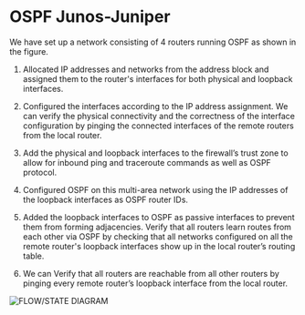 # OSPF Junos-Juniper

We have set up a network consisting of 4 routers running OSPF as shown in the figure.


1. Allocated IP addresses and networks from the address block and assigned them to the router's interfaces for both physical and loopback interfaces.

2. Configured the interfaces according to the IP address assignment. We can verify the physical connectivity and the correctness of the interface configuration by pinging the connected interfaces of the remote routers from the local router.

3. Add the physical and loopback interfaces to the firewall’s trust zone to allow for inbound ping and traceroute commands as well as OSPF protocol.

4. Configured OSPF on this multi-area network using the IP addresses of the loopback interfaces as OSPF router IDs. 

5. Added the loopback interfaces to OSPF as passive interfaces to prevent them from forming adjacencies. Verify that all routers learn routes from each other via OSPF by checking that all networks configured on all the remote router's loopback interfaces show up in
the local router’s routing table.

6. We can Verify that all routers are reachable from all other routers by pinging every remote router’s loopback interface from the local router.

![FLOW/STATE DIAGRAM](https://github.com/sujithasrajan/OSPF-Junos-Juniper/blob/master/OSPF/OSPF-PyEZ/OSPF_Topology.png)

